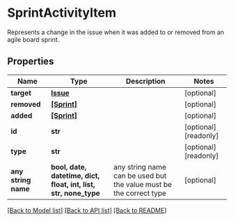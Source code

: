 # SprintActivityItem

Represents a change in the issue when it was added to or removed from an agile board sprint.

## Properties
Name | Type | Description | Notes
------------ | ------------- | ------------- | -------------
**target** | [**Issue**](Issue.md) |  | [optional] 
**removed** | [**[Sprint]**](Sprint.md) |  | [optional] 
**added** | [**[Sprint]**](Sprint.md) |  | [optional] 
**id** | **str** |  | [optional] [readonly] 
**type** | **str** |  | [optional] [readonly] 
**any string name** | **bool, date, datetime, dict, float, int, list, str, none_type** | any string name can be used but the value must be the correct type | [optional]

[[Back to Model list]](../README.md#documentation-for-models) [[Back to API list]](../README.md#documentation-for-api-endpoints) [[Back to README]](../README.md)



